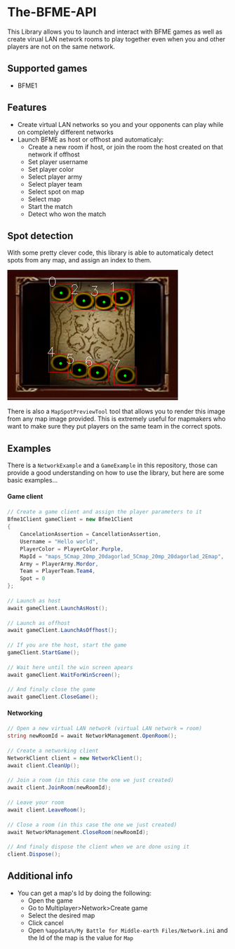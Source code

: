 # The-BFME-API
This Library allows you to launch and interact with BFME games as well as create virual LAN network rooms to play together even when you and other players are not on the same network.

## Supported games
- BFME1

## Features
- Create virtual LAN networks so you and your opponents can play while on completely different networks
- Launch BFME as host or offhost and automaticaly:
  - Create a new room if host, or join the room the host created on that network if offhost
  - Set player username
  - Set player color
  - Select player army
  - Select player team
  - Select spot on map
  - Select map
  - Start the match
  - Detect who won the match

## Spot detection
With some pretty clever code, this library is able to automaticaly detect spots from any map, and assign an index to them.

![Spot detection example image.](spots_5.png)

There is also a ```MapSpotPreviewTool``` tool that allows you to render this image from any map image provided. This is extremely useful for mapmakers who want to make sure they put players on the same team in the correct spots.

## Examples
There is a ```NetworkExample``` and a ```GameExample``` in this repository, those can provide a good understanding on how to use the library, but here are some basic examples...
#### Game client
```csharp
// Create a game client and assign the player parameters to it
Bfme1Client gameClient = new Bfme1Client
{
    CancelationAssertion = CancellationAssertion,
    Username = "Hello world",
    PlayerColor = PlayerColor.Purple,
    MapId = "maps_5Cmap_20mp_20dagorlad_5Cmap_20mp_20dagorlad_2Emap",
    Army = PlayerArmy.Mordor,
    Team = PlayerTeam.Team4,
    Spot = 0
};

// Launch as host
await gameClient.LaunchAsHost();

// Launch as offhost
await gameClient.LaunchAsOffhost();

// If you are the host, start the game
gameClient.StartGame();

// Wait here until the win screen apears
await gameClient.WaitForWinScreen();

// And finaly close the game
await gameClient.CloseGame();
```

#### Networking
```csharp
// Open a new virtual LAN network (virtual LAN network = room)
string newRoomId = await NetworkManagement.OpenRoom();

// Create a networking client
NetworkClient client = new NetworkClient();
await client.CleanUp();

// Join a room (in this case the one we just created)
await client.JoinRoom(newRoomId);

// Leave your room
await client.LeaveRoom();

// Close a room (in this case the one we just created)
await NetworkManagement.CloseRoom(newRoomId);

// And finaly dispose the client when we are done using it
client.Dispose();
```

## Additional info
- You can get a map's Id by doing the following:
  - Open the game
  - Go to Multiplayer>Network>Create game
  - Select the desired map
  - Click cancel
  - Open ```%appdata%/My Battle for Middle-earth Files/Network.ini``` and the Id of the map is the value for ```Map```
